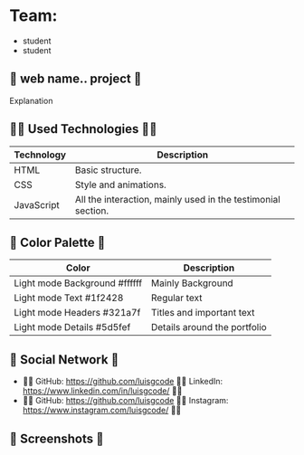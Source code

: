 # Team:

- student
- student

## 📜 web name.. project 📜

Explanation

## 👨‍💻 Used Technologies 👨‍💻

| Technology | Description                                                  |
| ---------- | ------------------------------------------------------------ |
| HTML       | Basic structure.                                             |
| CSS        | Style and animations.                                        |
| JavaScript | All the interaction, mainly used in the testimonial section. |

## 🎨 Color Palette 🎨

| Color                         | Description                  |
| ----------------------------- | ---------------------------- |
| Light mode Background #ffffff | Mainly Background            |
| Light mode Text #1f2428       | Regular text                 |
| Light mode Headers #321a7f    | Titles and important text    |
| Light mode Details #5d5fef    | Details around the portfolio |

## 🤗 Social Network 🤗

- 🧑‍💻
  GitHub: https://github.com/luisgcode 🧑‍💻
  LinkedIn: https://www.linkedin.com/in/luisgcode/ 🧑‍💻
- 🧑‍💻
  GitHub: https://github.com/luisgcode 🧑‍💻
  Instagram: https://www.instagram.com/luisgcode/ 🧑‍💻

## 📜 Screenshots 📜
